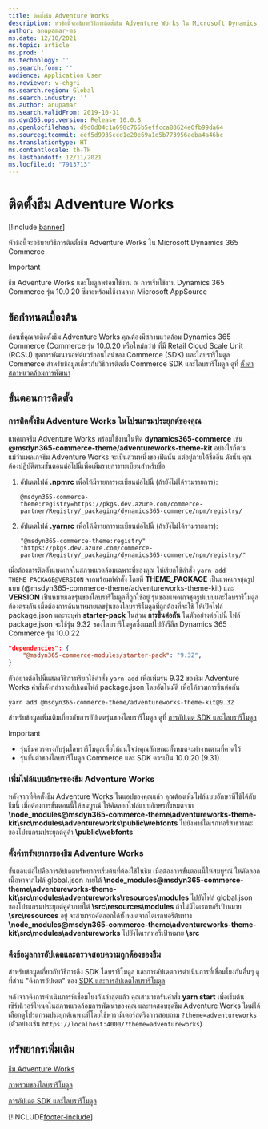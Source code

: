 ```yaml
---
title: ติดตั้งธีม Adventure Works
description: หัวข้อนี้จะอธิบายวิธีการติดตั้งธีม Adventure Works ใน Microsoft Dynamics 365 Commerce
author: anupamar-ms
ms.date: 12/10/2021
ms.topic: article
ms.prod: ''
ms.technology: ''
ms.search.form: ''
audience: Application User
ms.reviewer: v-chgri
ms.search.region: Global
ms.search.industry: ''
ms.author: anupamar
ms.search.validFrom: 2019-10-31
ms.dyn365.ops.version: Release 10.0.8
ms.openlocfilehash: d9d0d04c1a698c765b5effcca88624e6fb99da64
ms.sourcegitcommit: eef5d9935ccd1e20e69a1d5b773956aeba4a46bc
ms.translationtype: HT
ms.contentlocale: th-TH
ms.lasthandoff: 12/11/2021
ms.locfileid: "7913713"
---
```

# <a name="install-the-adventure-works-theme"></a>ติดตั้งธีม Adventure Works

[!include [banner](includes/banner.md)]

หัวข้อนี้จะอธิบายวิธีการติดตั้งธีม Adventure Works ใน Microsoft Dynamics 365 Commerce 

> [!IMPORTANT]
> ธีม Adventure Works และโมดูลพร้อมใช้งาน ณ การเริ่มใช้งาน Dynamics 365 Commerce รุ่น 10.0.20 ซึ่งจะพร้อมใช้งานจาก Microsoft AppSource

## <a name="prerequisites"></a>ข้อกำหนดเบื้องต้น

ก่อนที่คุณจะติดตั้งธีม Adventure Works คุณต้องมีสภาพแวดล้อม Dynamics 365 Commerce (Commerce รุ่น 10.0.20 หรือใหม่กว่า) ที่มี Retail Cloud Scale Unit (RCSU) ชุดการพัฒนาซอฟต์แวร์ออนไลน์ของ Commerce (SDK) และไลบรารีโมดูล Commerce สำหรับข้อมูลเกี่ยวกับวิธีการติดตั้ง Commerce SDK และไลบรารีโมดูล ดูที่ [ตั้งค่าสภาพแวดล้อมการพัฒนา](e-commerce-extensibility/setup-dev-environment.md) 

## <a name="installation-steps"></a>ขั้นตอนการติดตั้ง

### <a name="install-the-adventure-works-theme-in-your-application"></a>การติดตั้งธีม Adventure Works ในโปรแกรมประยุกต์ของคุณ

แพคเกจธีม Adventure Works พร้อมใช้งานในฟีด **dynamics365-commerce** เช่น **@msdyn365-commerce-theme/adventureworks-theme-kit** อย่างไรก็ตาม แม้ว่าแพคเกจธีม Adventure Works จะเป็นส่วนหนึ่งของฟีดนั้น แต่อยู่ภายใต้ชื่ออื่น ดังนั้น คุณต้องปฏิบัติตามขั้นตอนต่อไปนี้เพื่อเพิ่มรายการทะเบียนสำหรับชื่อ

1. อัปเดตไฟล์ **.npmrc** เพื่อให้มีรายการทะเบียนต่อไปนี้ (ถ้ายังไม่ได้รวมรายการ):

    `@msdyn365-commerce-theme:registry=https://pkgs.dev.azure.com/commerce-partner/Registry/_packaging/dynamics365-commerce/npm/registry/`

1. อัปเดตไฟล์ **.yarnrc** เพื่อให้มีรายการทะเบียนต่อไปนี้ (ถ้ายังไม่ได้รวมรายการ):

    `"@msdyn365-commerce-theme:registry" "https://pkgs.dev.azure.com/commerce-partner/Registry/_packaging/dynamics365-commerce/npm/registry/"`  
    
เมื่อต้องการติดตั้งแพคเกจในสภาพแวดล้อมเฉพาะที่ของคุณ ให้เรียกใช้คำสั่ง `yarn add THEME_PACKAGE@VERSION` จากพร้อมท์คำสั่ง โดยที่ **THEME_PACKAGE** เป็นแพคเกจชุดรูปแบบ (@msdyn365-commerce-theme/adventureworks-theme-kit) และ **VERSION** เป็นหมายเลขรุ่นของไลบรารีโมดูลที่ถูกใช้อยู่ รุ่นของแพคเกจชุดรูปแบบและไลบรารีโมดูลต้องตรงกัน เมื่อต้องการค้นหาหมายเลขรุ่นของไลบรารีโมดูลที่ถูกต้องที่จะใช้ ให้เปิดไฟล์ package.json และระบุค่า **starter-pack** ในส่วน **การขึ้นต่อกัน** ในตัวอย่างต่อไปนี้ ไฟล์ package.json จะใช้รุ่น 9.32 ของไลบรารีโมดูลซึ่งแมปไปยังรีลีส Dynamics 365 Commerce รุ่น 10.0.22  

```json
"dependencies": {
    "@msdyn365-commerce-modules/starter-pack": "9.32",
}
```

ตัวอย่างต่อไปนี้แสดงวิธีการเรียกใช้คำสั่ง `yarn add` เพื่อเพิ่มรุ่น 9.32 ของธีม Adventure Works คำสั่งดังกล่าวจะอัปเดตไฟล์ package.json โดยอัตโนมัติ เพื่อให้รวมการขึ้นต่อกัน

`yarn add @msdyn365-commerce-theme/adventureworks-theme-kit@9.32`

สำหรับข้อมูลเพิ่มเติมเกี่ยวกับการอัปเดตรุ่นของไลบรารีโมดูล ดูที่ [การอัปเดต SDK และไลบรารีโมดูล](e-commerce-extensibility/sdk-updates.md) 

> [!IMPORTANT]
> - รุ่นธีมควรตรงกับรุ่นไลบรารีโมดูลเพื่อให้แน่ใจว่าคุณลักษณะทั้งหมดจะทำงานตามที่คาดไว้ 
> - รุ่นขั้นต่ำของไลบรารีโมดูล Commerce และ SDK ควรเป็น 10.0.20 (9.31) 

### <a name="add-the-font-files-for-the-adventure-works-theme"></a>เพิ่มไฟล์แบบอักษรของธีม Adventure Works

หลังจากที่ติดตั้งธีม Adventure Works ในแอปของคุณแล้ว คุณต้องเพิ่มไฟล์แบบอักษรที่ใช้ได้กับธีมนี้ เมื่อต้องการขั้นตอนนี้ให้สมบูรณ์ ให้คัดลอกไฟล์แบบอักษรทั้งหมดจาก **\node_modules@msdyn365-commerce-theme\adventureworks-theme-kit\src\modules\adventureworks\public\webfonts** ไปยังพาธไดเรกทอรีสาธารณะของโปรแกรมประยุกต์คู่ค้า **\public\webfonts**

### <a name="set-up-the-resources-for-the-adventure-works-theme"></a>ตั้งค่าทรัพยากรของธีม Adventure Works

ขั้นตอนต่อไปคือการอัปเดตทรัพยากรเริ่มต้นที่ต้องใช้ในธีม เมื่อต้องการขั้นตอนนี้ให้สมบูรณ์ ให้คัดลอกเนื้อหาจากไฟล์ global.json ภายใต้ **\node_modules@msdyn365-commerce-theme\adventureworks-theme-kit\src\modules\adventureworks\resources\modules** ไปยังไฟล์ global.json ของโปรแกรมประยุกต์คู่ค้าภายใต้ **\src\resources\modules** ถ้าไม่มีไดเรกทอรีเป้าหมาย **\src\resources** อยู่ จะสามารถคัดลอกได้ทั้งหมดจากไดเรกทอรีต้นทาง **\node_modules@msdyn365-commerce-theme\adventureworks-theme-kit\src\modules\adventureworks** ไปยังไดเรกทอรีเป้าหมาย **\src**

### <a name="pull-updates-and-validate-the-theme"></a>ดึงข้อมูลการอัปเดตและตรวจสอบความถูกต้องของธีม

สำหรับข้อมูลเกี่ยวกับวิธีการดึง SDK ไลบรารีโมดูล และการอัปเดตการดำเนินการที่เชื่อมโยงกันอื่นๆ ดูที่ส่วน "ดึงการอัปเดต" ของ [SDK และการอัปเดตไลบรารีโมดูล](e-commerce-extensibility/sdk-updates.md#pull-updates)

หลังจากดึงการดำเนินการที่เชื่อมโยงกันล่าสุดแล้ว คุณสามารถรันคำสั่ง **yarn start** เพื่อเริ่มต้นเซิร์ฟเวอร์โหนดในสภาพแวดล้อมการพัฒนาของคุณ และทดสอบชุดธีม Adventure Works ใหม่ได้ เลือกดูโปรแกรมประยุกต์เฉพาะที่โดยใช้พารามิเตอร์สตริงการสอบถาม `?theme=adventureworks` (ตัวอย่างเช่น `https://localhost:4000/?theme=adventureworks`)

## <a name="additional-resources"></a>ทรัพยากรเพิ่มเติม

[ธีม Adventure Works](adventure-works-theme.md)

[ภาพรวมของไลบรารีโมดูล](starter-kit-overview.md)

[การอัปเดต SDK และไลบรารีโมดูล](e-commerce-extensibility/sdk-updates.md)

[!INCLUDE[footer-include](../includes/footer-banner.md)]
